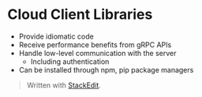 
# Cloud Client Libraries

- Provide idiomatic code
- Receive performance benefits from gRPC APIs
- Handle low-level communication with the server
	- Including authentication
- Can be installed through npm, pip package managers

> Written with [StackEdit](https://stackedit.io/).
<!--stackedit_data:
eyJoaXN0b3J5IjpbMTg2NjgyMzEzMF19
-->